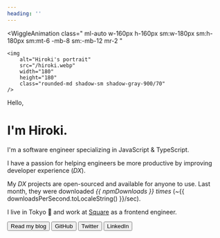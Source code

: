 ```yaml
---
heading: ''
---
```


<script setup lang="ts">
import { getUnit, numberUnits } from '@/utils/get-unit';
import npmPackages from '@/data/npm-packages.json';

const [downloads, unit] = getUnit(npmPackages.totalDownloads, numberUnits, 1);
const npmDownloads = `${downloads} ${unit}`;
const downloadsPerSecond = Math.round(npmPackages.totalDownloads / 30 / 24 / 60 / 60);
</script>

<WiggleAnimation
	class="
		ml-auto
		w-160px
		h-160px
		sm:w-180px
		sm:h-180px
		sm:mt-6
		-mb-8
		sm:-mb-12
		mr-2
	"
>
	<img
		alt="Hiroki's portrait"
		src="/hiroki.webp"
		width="180"
		height="180"
		class="rounded-md shadow-sm shadow-gray-900/70"
	/>
</WiggleAnimation>

<span class="text-xl font-medium">Hello,</span><h1 class="mt-2">I'm Hiroki.</h1>

I'm a software engineer specializing in JavaScript & TypeScript.

I have a passion for helping engineers be more productive by improving developer experience (_DX_).

My <router-link to="/projects">_DX_ projects</router-link> are open-sourced and available for anyone to use. Last month, they were downloaded <span class="whitespace-nowrap">_{{ npmDownloads }} times_</span> (~{{ downloadsPerSecond.toLocaleString() }}/sec).

I live in Tokyo 🗼 and work at [Square](https://squareup.com/) as a frontend engineer.

<div class="m-t-8 sm:m-t-14 flex flex-wrap gap-2 sm:gap-4">

<Button href="/posts" title="Link to my blog posts" class="w-full sm:w-auto">
	<icon-mdi-head-heart class="m-r-1" />
	Read my blog
</Button>

<Button href="https://github.com/privatenumber" type="secondary" title="Link to my GitHub profile" class="flex-1 sm:flex-none">
	<icon-mdi-github class="m-r-1" /> GitHub
</Button>

<Button href="https://twitter.com/privatenumbr" type="secondary" title="Link to my Twitter profile" class="flex-1 sm:flex-none">
	<icon-mdi-twitter class="m-r-1" /> Twitter
</Button>

<Button href="https://www.linkedin.com/in/hirokiosame/" type="secondary" title="Link to my LinkedIn profile" class="flex-1 sm:flex-none">
	<icon-mdi-linkedin class="m-r-1" /> LinkedIn
</Button>

<!--
Deactivated
<Button href="https://www.instagram.com/private.number_" type="secondary" title="Link to my Instagram profile" class="flex-1 sm:flex-none">
	<icon-mdi-instagram class="m-r-1" />
</Button>
-->

</div>
